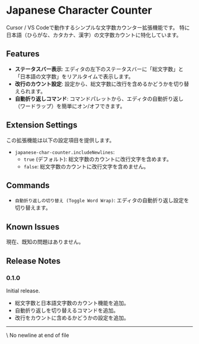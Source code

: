 # Japanese Character Counter

Cursor / VS Codeで動作するシンプルな文字数カウンター拡張機能です。
特に日本語（ひらがな、カタカナ、漢字）の文字数カウントに特化しています。

## Features

*   **ステータスバー表示**: エディタの左下のステータスバーに「総文字数」と「日本語の文字数」をリアルタイムで表示します。
*   **改行のカウント設定**: 設定から、総文字数に改行を含めるかどうかを切り替えられます。
*   **自動折り返しコマンド**: コマンドパレットから、エディタの自動折り返し（ワードラップ）を簡単にオン/オフできます。

## Extension Settings

この拡張機能は以下の設定項目を提供します。

*   `japanese-char-counter.includeNewlines`:
    *   `true` (デフォルト): 総文字数のカウントに改行文字を含めます。
    *   `false`: 総文字数のカウントに改行文字を含めません。

## Commands
*   `自動折り返しの切り替え (Toggle Word Wrap)`: エディタの自動折り返し設定を切り替えます。

## Known Issues

現在、既知の問題はありません。

## Release Notes

### 0.1.0

Initial release.
*   総文字数と日本語文字数のカウント機能を追加。
*   自動折り返しを切り替えるコマンドを追加。
*   改行をカウントに含めるかどうかの設定を追加。

----
\ No newline at end of file

